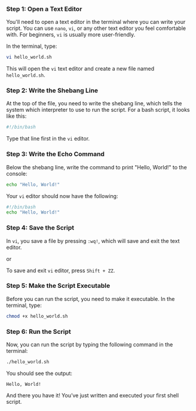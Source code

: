 
### Step 1: Open a Text Editor
You'll need to open a text editor in the terminal where you can write your script. You can use `nano`, `vi`, or any other text editor you feel comfortable with. For beginners, `vi` is usually more user-friendly.

In the terminal, type:
```bash
vi hello_world.sh
```

This will open the `vi` text editor and create a new file named `hello_world.sh`.

### Step 2: Write the Shebang Line
At the top of the file, you need to write the shebang line, which tells the system which interpreter to use to run the script. For a bash script, it looks like this:
```bash
#!/bin/bash
```

Type that line first in the `vi` editor.

### Step 3: Write the Echo Command
Below the shebang line, write the command to print "Hello, World!" to the console:
```bash
echo "Hello, World!"
```

Your `vi` editor should now have the following:
```bash
#!/bin/bash
echo "Hello, World!"
```

### Step 4: Save the Script
In `vi`, you save a file by pressing `:wq!`, which will save and exit the text editor. 

or 

To save and exit `vi` editor, press `Shift + ZZ`.

### Step 5: Make the Script Executable
Before you can run the script, you need to make it executable. In the terminal, type:
```bash
chmod +x hello_world.sh
```

### Step 6: Run the Script
Now, you can run the script by typing the following command in the terminal:
```bash
./hello_world.sh
```

You should see the output:
```
Hello, World!
```

And there you have it! You’ve just written and executed your first shell script.
